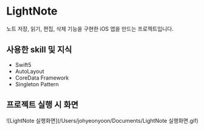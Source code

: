 # LightNote

노트 저장, 읽기, 편집, 삭제 기능을 구현한 iOS 앱을 만드는 프로젝트입니다. 



## 사용한 skill 및 지식

- Swift5
- AutoLayout
- CoreData Framework
- Singleton Pattern



## 프로젝트 실행 시 화면



![LightNote 실행화면](/Users/johyeonyoon/Documents/LightNote 실행화면.gif)